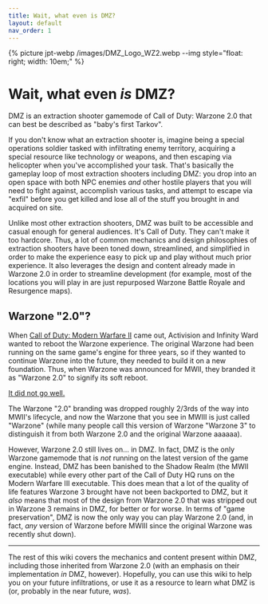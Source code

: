 ```yaml
---
title: Wait, what even is DMZ?
layout: default
nav_order: 1
---
```

{% picture jpt-webp /images/DMZ_Logo_WZ2.webp --img style="float: right; width: 10em;" %}

# Wait, what even *is* DMZ?

DMZ is an extraction shooter gamemode of Call of Duty: Warzone 2.0 that can best be described as "baby's first Tarkov".

If you don't know what an extraction shooter is, imagine being a special operations soldier tasked with infiltrating enemy territory, acquiring a special resource like technology or weapons, and then escaping via helicopter when you've accomplished your task. That's basically the gameplay loop of most extraction shooters including DMZ: you drop into an open space with both NPC enemies *and* other hostile players that you will need to fight against, accomplish various tasks, and attempt to escape via "exfil" before you get killed and lose all of the stuff you brought in and acquired on site.

Unlike most other extraction shooters, DMZ was built to be accessible and casual enough for general audiences. It's Call of Duty. They can't make it too hardcore. Thus, a lot of common mechanics and design philosophies of extraction shooters have been toned down, streamlined, and simplified in order to make the experience easy to pick up and play without much prior experience. It also leverages the design and content already made in Warzone 2.0 in order to streamline development (for example, most of the locations you will play in are just repurposed Warzone Battle Royale and Resurgence maps).

## Warzone "2.0"?

When [Call of Duty: Modern Warfare II](https://en.wikipedia.org/wiki/Call_of_Duty:_Modern_Warfare_II_(2022_video_game)) came out, Activision and Infinity Ward wanted to reboot the Warzone experience. The original Warzone had been running on the same game's engine for three years, so if they wanted to continue Warzone into the future, they needed to build it on a new foundation. Thus, when Warzone was announced for MWII, they branded it as "Warzone 2.0" to signify its soft reboot.

[It did not go well.](https://kotaku.com/warzone-1-player-count-cheaters-hack-caldera-1850284532)

The Warzone "2.0" branding was dropped roughly 2/3rds of the way into MWII's lifecycle, and now the Warzone that you see in MWIII is just called "Warzone" (while many people call this version of Warzone "Warzone 3" to distinguish it from both Warzone 2.0 and the original Warzone aaaaaa).

However, Warzone 2.0 still lives on... in DMZ. In fact, DMZ is the only Warzone gamemode that is *not* running on the latest version of the game engine. Instead, DMZ has been banished to the Shadow Realm (the MWII executable) while every other part of the Call of Duty HQ runs on the Modern Warfare III executable. This does mean that a lot of the quality of life features Warzone 3 brought have not been backported to DMZ, but it *also* means that most of the design from Warzone 2.0 that was stripped out in Warzone 3 remains in DMZ, for better or for worse. In terms of "game preservation", DMZ is now the only way you can play Warzone 2.0 (and, in fact, *any* version of Warzone before MWIII since the original Warzone was recently shut down).

---

The rest of this wiki covers the mechanics and content present within DMZ, including those inherited from Warzone 2.0 (with an emphasis on their implementation *in* DMZ, however). Hopefully, you can use this wiki to help you on your future infiltrations, or use it as a resource to learn what DMZ is (or, probably in the near future, *was*).